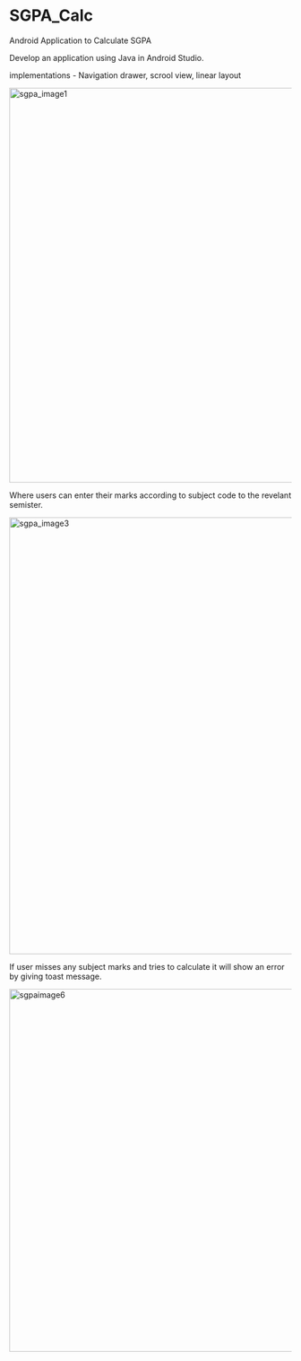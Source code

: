 
# SGPA_Calc
Android Application to Calculate SGPA

Develop an application using Java in Android Studio.

implementations - Navigation drawer, scrool view, linear layout

<img width="704" alt="sgpa_image1" src="https://user-images.githubusercontent.com/67944246/120271393-e1a70800-c2c8-11eb-93cb-5a1026e4af74.png">

Where users can enter their marks according to subject code to the revelant semister.


<img width="779" alt="sgpa_image3" src="https://user-images.githubusercontent.com/67944246/120271518-1ca93b80-c2c9-11eb-8140-f7cc484c682f.png">

If user misses any subject marks and tries to calculate it will show an error by giving toast message.

<img width="647" alt="sgpaimage6" src="https://user-images.githubusercontent.com/67944246/120271533-22068600-c2c9-11eb-8927-2eb2f9184b15.png">
